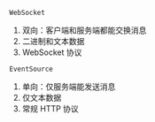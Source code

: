 `WebSocket`

1. 双向：客户端和服务端都能交换消息
2. 二进制和文本数据
3. WebSocket 协议


`EventSource`

1. 单向：仅服务端能发送消息
2. 仅文本数据
3. 常规 HTTP 协议